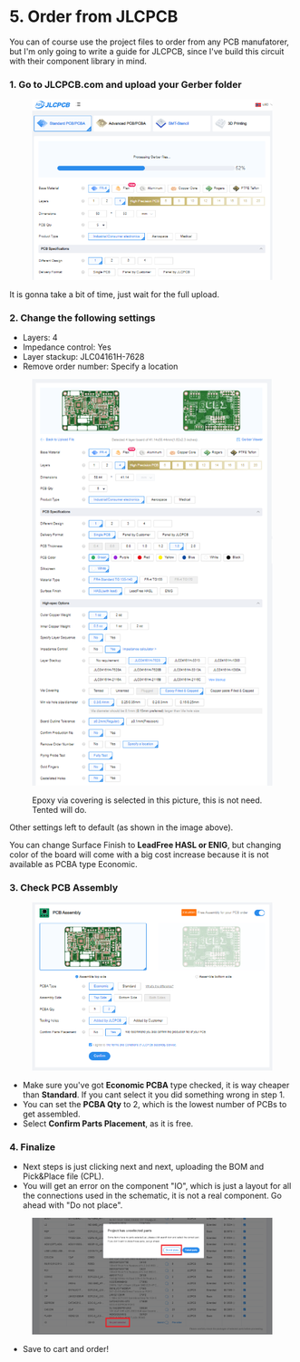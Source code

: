 # 5. Order from JLCPCB

You can of course use the project files to order from any PCB manufatorer, but I'm only going to write a guide for JLCPCB, since I've build this circuit with their component library in mind.&#x20;

### 1. Go to JLCPCB.com and upload your Gerber folder

<figure><img src="../../../.gitbook/assets/image (12) (1) (1).png" alt=""><figcaption></figcaption></figure>

It is gonna take a bit of time, just wait for the full upload.

### 2. Change the following settings

* Layers: 4
* Impedance control: Yes
* Layer stackup: JLC04161H-7628
* Remove order number: Specify a location

<figure><img src="../../../.gitbook/assets/image (20).png" alt=""><figcaption><p>Epoxy via covering is selected in this picture, this is not need. Tented will do.</p></figcaption></figure>

Other settings left to default (as shown in the image above).&#x20;

You can change Surface Finish to **LeadFree HASL or ENIG**, but changing color of the board will come with a big cost increase because it is not available as PCBA type Economic. &#x20;

### 3. Check PCB Assembly

<figure><img src="../../../.gitbook/assets/image (47).png" alt=""><figcaption></figcaption></figure>

* Make sure you've got **Economic PCBA** type checked, it is way cheaper than **Standard**. If you cant select it you did something wrong in step 1.&#x20;
* You can set the **PCBA Qty** to 2, which is the lowest number of PCBs to get assembled.&#x20;
* Select **Confirm Parts Placement**, as it is free.&#x20;

### 4. Finalize

* Next steps is just clicking next and next, uploading the BOM and Pick\&Place file (CPL).&#x20;
* You will get an error on the component "IO", which is just a layout for all the connections used in the schematic, it is not a real component. Go ahead with "Do not place".&#x20;

<figure><img src="../../../.gitbook/assets/image (67).png" alt=""><figcaption></figcaption></figure>

* Save to cart and order!
